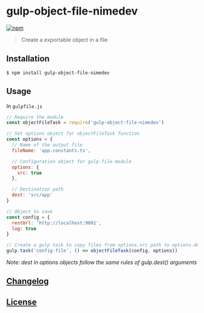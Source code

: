 # gulp-object-file-nimedev
[![npm][npm-image]][npm-url]

[npm-image]: https://img.shields.io/npm/v/gulp-object-file-nimedev.svg
[npm-url]: https://npmjs.org/package/gulp-object-file-nimedev

> Create a exportable object in a file

## Installation

```console
$ npm install gulp-object-file-nimedev
```

## Usage

In `gulpfile.js`

```js
// Require the module
const objectFileTask = require('gulp-object-file-nimedev')

// Set options object for objectFileTask function
const options = {
  // Name of the output file
  fileName: 'app.constants.ts',

  // Configuration object for gulp-file module
  options: {
    src: true
  },

  // Destination path
  dest: 'src/app'
}

// Object to save
const config = {
  restUrl: 'http://localhost:9001',
  log: true
}

// Create a gulp task to copy files from options.src path to options.dest path
gulp.task('config-file', () => objectFileTask(config, options))
```

*Note: dest in options objects follow the same rules of gulp.dest() arguments*

## [Changelog](CHANGELOG.md)

## [License](LICENSE.md)